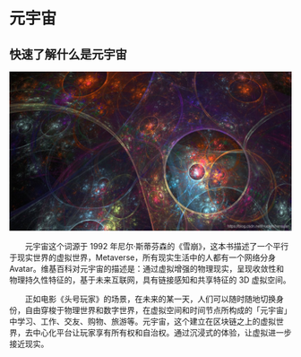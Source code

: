 # **元宇宙**

## 快速了解什么是元宇宙

![metauniverse](images/metauniverse.jpeg)

&emsp;&emsp;元宇宙这个词源于 1992 年尼尔·斯蒂芬森的《雪崩》，这本书描述了一个平行于现实世界的虚拟世界，Metaverse，所有现实生活中的人都有一个网络分身 Avatar。维基百科对元宇宙的描述是：通过虚拟增强的物理现实，呈现收敛性和物理持久性特征的，基于未来互联网，具有链接感知和共享特征的 3D 虚拟空间。

&emsp;&emsp;正如电影《头号玩家》的场景，在未来的某一天，人们可以随时随地切换身份，自由穿梭于物理世界和数字世界，在虚拟空间和时间节点所构成的「元宇宙」中学习、工作、交友、购物、旅游等。元宇宙，这个建立在区块链之上的虚拟世界，去中心化平台让玩家享有所有权和自治权。通过沉浸式的体验，让虚拟进一步接近现实。
